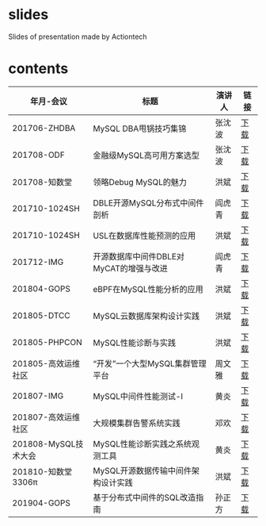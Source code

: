 # slides
Slides of presentation made by Actiontech

# contents

年月-会议 | 标题 | 演讲人 | 链接 
--- | --- | --- | ---
201706-ZHDBA | MySQL DBA甩锅技巧集锦 | 张沈波 | [下载](https://github.com/actiontech/slides/blob/master/201706-MySQL%20DBA%E7%94%A9%E9%94%85%E6%8A%80%E5%B7%A7%E9%9B%86%E9%94%A6-%E5%BC%A0%E6%B2%88%E6%B3%A2-ZHDBA.pdf)
201708-ODF | 金融级MySQL高可用方案选型 | 张沈波 | [下载](https://github.com/actiontech/slides/blob/master/201708-%E9%87%91%E8%9E%8D%E7%BA%A7MySQL%E9%AB%98%E5%8F%AF%E7%94%A8%E6%96%B9%E6%A1%88%E9%80%89%E5%9E%8B-%E5%BC%A0%E6%B2%88%E6%B3%A2-ODF.pdf)
201708-知数堂 | 领略Debug MySQL的魅力 | 洪斌 | [下载](https://github.com/actiontech/slides/blob/master/201708-%E9%A2%86%E7%95%A5Debug%20MySQL%E7%9A%84%E9%AD%85%E5%8A%9B-%E6%B4%AA%E6%96%8C-%E7%9F%A5%E6%95%B0%E5%A0%82.pdf)
201710-1024SH | DBLE开源MySQL分布式中间件剖析 | 阎虎青 | [下载](https://github.com/actiontech/slides/blob/master/201710-DBLE%E5%BC%80%E6%BA%90MySQL%E5%88%86%E5%B8%83%E5%BC%8F%E4%B8%AD%E9%97%B4%E4%BB%B6%E5%89%96%E6%9E%90-%E9%98%8E%E8%99%8E%E9%9D%92-1024SH.pdf)
201710-1024SH | USL在数据库性能预测的应用 | 洪斌 | [下载](https://github.com/actiontech/slides/blob/master/201710-USL%E5%9C%A8%E6%95%B0%E6%8D%AE%E5%BA%93%E6%80%A7%E8%83%BD%E9%A2%84%E6%B5%8B%E7%9A%84%E5%BA%94%E7%94%A8-%E6%B4%AA%E6%96%8C-1024SH.pdf)
201712-IMG | 开源数据库中间件DBLE对MyCAT的增强与改进 | 阎虎青 | [下载](https://github.com/actiontech/slides/blob/master/201712-%E5%BC%80%E6%BA%90%E6%95%B0%E6%8D%AE%E5%BA%93%E4%B8%AD%E9%97%B4%E4%BB%B6DBLE%E5%AF%B9MyCAT%E7%9A%84%E5%A2%9E%E5%BC%BA%E4%B8%8E%E6%94%B9%E8%BF%9B-%E9%98%8E%E8%99%8E%E9%9D%92-IMG.pdf)
201804-GOPS | eBPF在MySQL性能分析的应用 | 洪斌 | [下载](https://github.com/actiontech/slides/blob/master/201804-eBPF%E5%9C%A8MySQL%E6%80%A7%E8%83%BD%E5%88%86%E6%9E%90%E7%9A%84%E5%BA%94%E7%94%A8-%E6%B4%AA%E6%96%8C-GOPS.pdf)
201805-DTCC | MySQL云数据库架构设计实践 | 洪斌 | [下载](https://github.com/actiontech/slides/blob/master/201805-MySQL%E4%BA%91%E6%95%B0%E6%8D%AE%E5%BA%93%E6%9E%B6%E6%9E%84%E8%AE%BE%E8%AE%A1%E5%AE%9E%E8%B7%B5-%E6%B4%AA%E6%96%8C-DTCC.pdf)
201805-PHPCON | MySQL性能诊断与实践 | 洪斌 | [下载](https://github.com/actiontech/slides/blob/master/201805-MySQL%E6%80%A7%E8%83%BD%E8%AF%8A%E6%96%AD%E4%B8%8E%E5%AE%9E%E8%B7%B5-%E6%B4%AA%E6%96%8C-PHPCON.pdf)
201805-高效运维社区 | “开发”一个大型MySQL集群管理平台 | 周文雅 | [下载](https://github.com/actiontech/slides/blob/master/201805-%E2%80%9C%E5%BC%80%E5%8F%91%E2%80%9D%E4%B8%80%E4%B8%AA%E5%A4%A7%E5%9E%8BMySQL%E9%9B%86%E7%BE%A4%E7%AE%A1%E7%90%86%E5%B9%B3%E5%8F%B0-%E5%91%A8%E6%96%87%E9%9B%85-%E9%AB%98%E6%95%88%E8%BF%90%E7%BB%B4%E7%A4%BE%E5%8C%BA.pdf)
201807-IMG | MySQL中间件性能测试-I | 黄炎 | [下载](https://github.com/actiontech/slides/blob/master/201807-MySQL%E4%B8%AD%E9%97%B4%E4%BB%B6%E6%80%A7%E8%83%BD%E6%B5%8B%E8%AF%95I-%E9%BB%84%E7%82%8E-IMG.pdf)
201807-高效运维社区 | 大规模集群告警系统实践 | 邓欢 | [下载](https://github.com/actiontech/slides/blob/master/201807-%E5%A4%A7%E8%A7%84%E6%A8%A1%E9%9B%86%E7%BE%A4%E5%91%8A%E8%AD%A6%E7%B3%BB%E7%BB%9F%E5%AE%9E%E8%B7%B5-%E9%82%93%E6%AC%A2-GOPS.pdf)
201808-MySQL技术大会 |  MySQL性能诊断实践之系统观测工具 | 黄炎 | [下载](https://github.com/actiontech/slides/blob/master/201808-MySQL%E6%80%A7%E8%83%BD%E8%AF%8A%E6%96%AD%E4%B8%8E%E5%AE%9E%E8%B7%B5-%E9%BB%84%E7%82%8E-MySQL%E6%8A%80%E6%9C%AF%E5%A4%A7%E4%BC%9A.pdf)
201810-知数堂3306π |  MySQL开源数据传输中间件架构设计实践 | 洪斌 | [下载](https://github.com/actiontech/slides/blob/master/201810-MySQL%E5%BC%80%E6%BA%90%E6%95%B0%E6%8D%AE%E4%BC%A0%E8%BE%93%E4%B8%AD%E9%97%B4%E4%BB%B6%E6%9E%B6%E6%9E%84%E8%AE%BE%E8%AE%A1%E5%AE%9E%E8%B7%B5-%E6%B4%AA%E6%96%8C-%E7%9F%A5%E6%95%B0%E5%A0%82.pdf)
201904-GOPS |  基于分布式中间件的SQL改造指南 | 孙正方 | [下载](https://github.com/actiontech/slides/blob/master/201904-%E5%9F%BA%E4%BA%8E%E5%88%86%E5%B8%83%E5%BC%8F%E4%B8%AD%E9%97%B4%E4%BB%B6%E7%9A%84SQL%E6%94%B9%E9%80%A0%E6%8C%87%E5%8D%97-%E5%AD%99%E6%AD%A3%E6%96%B9-GOPS%E5%85%A8%E7%90%83%E8%BF%90%E7%BB%B4%E5%A4%A7%E4%BC%9A.pdf)
